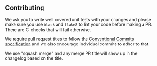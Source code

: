 ## Contributing

We ask you to write well covered unit tests with your changes and please make sure you use `black` and `flake8` to lint your code before making a PR. There are CI checks that will fail otherwise.

We require pull request titles to follow the [Conventional Commits specification](https://www.conventionalcommits.org/en/v1.0.0/) and we also encourage individual commits to adher to that.

We use "squash merge" and any merge PR title will show up in the changelog based on the title.


